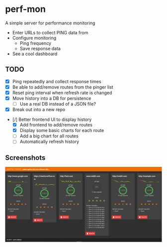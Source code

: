 # perf-mon

A simple server for performance monitoring

* Enter URLs to collect PING data from
* Configure monitoring
  * Ping frequency
  * Save response data
* See a cool dashboard

## TODO

* [x] Ping repeatedly and collect response times
* [x] Be able to add/remove routes from the pinger list
* [x] Reset ping interval when refresh rate is changed
* [x] Move history into a DB for persistence
  * [ ] Use a real DB instead of a JSON file?
* [x] Break out into a new repo
* [/] Better frontend UI to display history
  * [x] Add frontend to add/remove routes
  * [x] Display some basic charts for each route
  * [ ] Add a big chart for all routes
  * [ ] Automatically refresh history

## Screenshots

![screenshot](./screenshot.png "Status as of 20191217")
